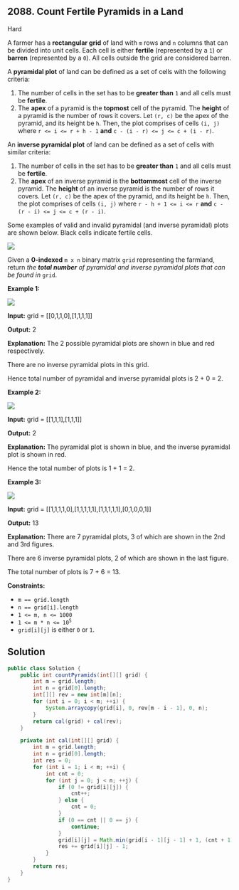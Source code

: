 ## 2088\. Count Fertile Pyramids in a Land

Hard

A farmer has a **rectangular grid** of land with `m` rows and `n` columns that can be divided into unit cells. Each cell is either **fertile** (represented by a `1`) or **barren** (represented by a `0`). All cells outside the grid are considered barren.

A **pyramidal plot** of land can be defined as a set of cells with the following criteria:

1.  The number of cells in the set has to be **greater than** `1` and all cells must be **fertile**.
2.  The **apex** of a pyramid is the **topmost** cell of the pyramid. The **height** of a pyramid is the number of rows it covers. Let `(r, c)` be the apex of the pyramid, and its height be `h`. Then, the plot comprises of cells `(i, j)` where `r <= i <= r + h - 1` **and** `c - (i - r) <= j <= c + (i - r)`.

An **inverse pyramidal plot** of land can be defined as a set of cells with similar criteria:

1.  The number of cells in the set has to be **greater than** `1` and all cells must be **fertile**.
2.  The **apex** of an inverse pyramid is the **bottommost** cell of the inverse pyramid. The **height** of an inverse pyramid is the number of rows it covers. Let `(r, c)` be the apex of the pyramid, and its height be `h`. Then, the plot comprises of cells `(i, j)` where `r - h + 1 <= i <= r` **and** `c - (r - i) <= j <= c + (r - i)`.

Some examples of valid and invalid pyramidal (and inverse pyramidal) plots are shown below. Black cells indicate fertile cells.

![](https://assets.leetcode.com/uploads/2021/11/08/image.png)

Given a **0-indexed** `m x n` binary matrix `grid` representing the farmland, return _the **total number** of pyramidal and inverse pyramidal plots that can be found in_ `grid`.

**Example 1:**

![](https://assets.leetcode.com/uploads/2021/12/22/1.JPG)

**Input:** grid = [[0,1,1,0],[1,1,1,1]]

**Output:** 2

**Explanation:** The 2 possible pyramidal plots are shown in blue and red respectively.

There are no inverse pyramidal plots in this grid.

Hence total number of pyramidal and inverse pyramidal plots is 2 + 0 = 2.

**Example 2:**

![](https://assets.leetcode.com/uploads/2021/12/22/2.JPG)

**Input:** grid = [[1,1,1],[1,1,1]]

**Output:** 2

**Explanation:** The pyramidal plot is shown in blue, and the inverse pyramidal plot is shown in red.

Hence the total number of plots is 1 + 1 = 2.

**Example 3:**

![](https://assets.leetcode.com/uploads/2021/12/22/3.JPG)

**Input:** grid = [[1,1,1,1,0],[1,1,1,1,1],[1,1,1,1,1],[0,1,0,0,1]]

**Output:** 13

**Explanation:** There are 7 pyramidal plots, 3 of which are shown in the 2nd and 3rd figures.

There are 6 inverse pyramidal plots, 2 of which are shown in the last figure.

The total number of plots is 7 + 6 = 13.

**Constraints:**

*   `m == grid.length`
*   `n == grid[i].length`
*   `1 <= m, n <= 1000`
*   <code>1 <= m * n <= 10<sup>5</sup></code>
*   `grid[i][j]` is either `0` or `1`.

## Solution

```java
public class Solution {
    public int countPyramids(int[][] grid) {
        int m = grid.length;
        int n = grid[0].length;
        int[][] rev = new int[m][n];
        for (int i = 0; i < m; ++i) {
            System.arraycopy(grid[i], 0, rev[m - i - 1], 0, n);
        }
        return cal(grid) + cal(rev);
    }

    private int cal(int[][] grid) {
        int m = grid.length;
        int n = grid[0].length;
        int res = 0;
        for (int i = 1; i < m; ++i) {
            int cnt = 0;
            for (int j = 0; j < n; ++j) {
                if (0 != grid[i][j]) {
                    cnt++;
                } else {
                    cnt = 0;
                }
                if (0 == cnt || 0 == j) {
                    continue;
                }
                grid[i][j] = Math.min(grid[i - 1][j - 1] + 1, (cnt + 1) >> 1);
                res += grid[i][j] - 1;
            }
        }
        return res;
    }
}
```